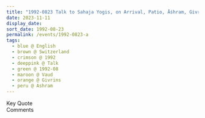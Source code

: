 ```yaml
---
title: "1992-0823 Talk to Sahaja Yogis, on Arrival, Patio, Āśhram, Givrins, Nyon, Vaud, Switzerland"
date: 2023-11-11
display_date: 
sort_date: 1992-08-23
permalink: /events/1992-0823-a
tags:
  - blue @ English
  - brown @ Switzerland
  - crimson @ 1992
  - deeppink @ Talk
  - green @ 1992-08
  - maroon @ Vaud
  - orange @ Givrins
  - peru @ Ashram
---
```


<wave-list>
  <list-title color="green" width="75">Key Quote</list-title>
  <list-item color="BlanchedAlmond"  width="200"></list-item>
  <list-item color="Lavender"></list-item>
  <list-item color="BlanchedAlmond"></list-item>
</wave-list>

<br>

<wave-list>
  <list-title color="green" width="75">Comments</list-title>
  <list-item color="BlanchedAlmond"  width="200"></list-item>
  <list-item color="Lavender"></list-item>
  <list-item color="BlanchedAlmond"></list-item>
</wave-list>